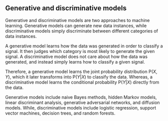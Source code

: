 ## Generative and discriminative models
Generative and discriminative models are two approaches to machine learning. Generative models can generate new data instances, while discriminative models simply discriminate between different categories of data instances.

A generative model learns how the data was generated in order to classify a signal. It then judges which category is most likely to generate the given signal. A discriminative model does not care about how the data was generated, and instead simply learns how to classify a given signal.

Therefore, a generative model learns the joint probability distribution $\mathrm{P}(X,Y)$, which it later transforms into $\mathrm{P}(Y|X)$ to classify the data. Whereas, a discriminative model learns the conditional probability $\mathrm{P}(Y|X)$ directly from the data.

Generative models include naive Bayes methods, hidden Markov models, linear discriminant analysis, generative adversarial networks, and diffusion models. While, discriminative models include logistic regression, support vector machines, decision trees, and random forests.
